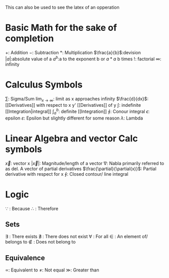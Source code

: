 This can also be used to see the latex of an opperation
# Basic Math for the sake of completion
$+$: Addition
$-$: Subtraction
$*$: Multiplication
$\frac{a}{b}$:devision
$|a|$:absolute value of a
$a^b$:a to the exponent b or $a *a$ b times
$!$: factorial
$\infty$: infinity
# Calculus Symbols
$\sum\limits$: Sigma/Sum
$\lim_{x \to \infty}$: limit as x approaches infinity 
$\frac{d}{dx}$: [[Derivatives]] with respect to x
y' [[Derivatives]] of y
$\int$: indefinite [[Integration|integral]]
$\int_a^b$: definite [[Integration]] 
$\oint$: Conour integral
$\epsilon$: epsilon
$\varepsilon$: Epsilon but slightly different for some reason
$\lambda$: Lambda
 

# Linear Algebra and vector Calc symbols
$\vec{x}$: vector x
$|\vec{x}|$: Magnitude/length of a vector
$\nabla$: Nabla primarily referred to as del. A vector of partial derivatives
$\frac{\partial}{\partial(x)}$: Partial derivative with respect for x
$\oint$: Closed contour/ line integral   
# Logic
$\because$ : Because
$\therefore$ : Therefore

## Sets
$\exists$ : There exists
$\nexists$ : There does not exist
$\forall$ : For all
$\in$ : An element of/ belongs to
$\notin$ : Does not belong to

## Equivalence
$\propto$: Equivalent to
$\neq$: Not equal
$\gg$: Greater than 

